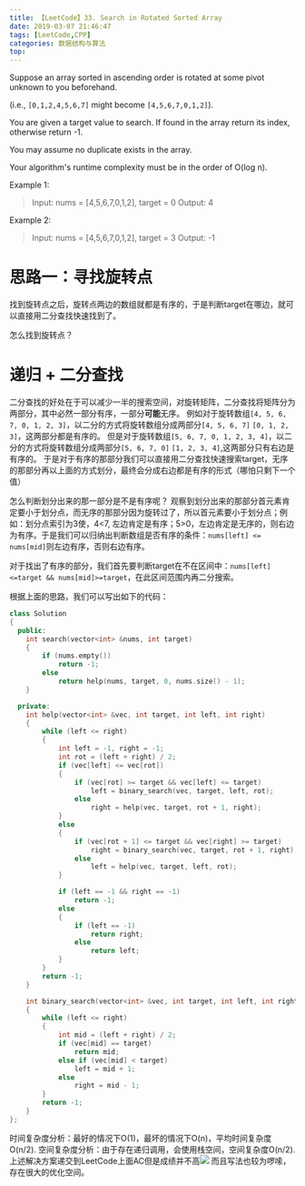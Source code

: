 ```yaml
---
title: 【LeetCode】33. Search in Rotated Sorted Array
date: 2019-03-07 21:46:47
tags: [LeetCode,CPP]
categories: 数据结构与算法
top:
---
```

Suppose an array sorted in ascending order is rotated at some pivot unknown to you beforehand.

(i.e., `[0,1,2,4,5,6,7]` might become `[4,5,6,7,0,1,2]`).

You are given a target value to search. If found in the array return its index, otherwise return -1.

You may assume no duplicate exists in the array.

Your algorithm's runtime complexity must be in the order of O(log n).

Example 1:

> Input: nums = [4,5,6,7,0,1,2], target = 0
> Output: 4

Example 2:

> Input: nums = [4,5,6,7,0,1,2], target = 3
> Output: -1

<!-- more -->
# 思路一：寻找旋转点
找到旋转点之后，旋转点两边的数组就都是有序的，于是判断target在哪边，就可以直接用二分查找快速找到了。

怎么找到旋转点？

# 递归 + 二分查找

二分查找的好处在于可以减少一半的搜索空间，对旋转矩阵，二分查找将矩阵分为两部分，其中必然一部分有序，一部分**可能**无序。
例如对于旋转数组`[4, 5, 6, 7, 0, 1, 2, 3]`，以二分的方式将旋转数组分成两部分`[4, 5, 6, 7]` `[0, 1, 2, 3]`，这两部分都是有序的。
但是对于旋转数组`[5, 6, 7, 0, 1, 2, 3, 4]`，以二分的方式将旋转数组分成两部分`[5, 6, 7, 0]` `[1, 2, 3, 4]`,这两部分只有右边是有序的。
于是对于有序的那部分我们可以直接用二分查找快速搜索target，无序的那部分再以上面的方式划分，最终会分成右边都是有序的形式（哪怕只剩下一个值）

怎么判断划分出来的那一部分是不是有序呢？
观察到划分出来的那部分首元素肯定要小于划分点，而无序的那部分因为旋转过了，所以首元素要小于划分点；例如：划分点索引为3使，4<7, 左边肯定是有序；5>0，左边肯定是无序的，则右边为有序。于是我们可以归纳出判断数组是否有序的条件：`nums[left] <= nums[mid]`则左边有序，否则右边有序。

对于找出了有序的部分，我们首先要判断target在不在区间中：`nums[left]<=target && nums[mid]>=target`，在此区间范围内再二分搜索。

根据上面的思路，我们可以写出如下的代码：
```cpp
class Solution
{
  public:
    int search(vector<int> &nums, int target)
    {
        if (nums.empty())
            return -1;
        else
            return help(nums, target, 0, nums.size() - 1);
    }

  private:
    int help(vector<int> &vec, int target, int left, int right)
    {
        while (left <= right)
        {
            int left = -1, right = -1;
            int rot = (left + right) / 2;
            if (vec[left] <= vec[rot])
            {
                if (vec[rot] >= target && vec[left] <= target)
                    left = binary_search(vec, target, left, rot);
                else
                    right = help(vec, target, rot + 1, right);
            }
            else
            {
                if (vec[rot + 1] <= target && vec[right] >= target)
                    right = binary_search(vec, target, rot + 1, right);
                else
                    left = help(vec, target, left, rot);
            }

            if (left == -1 && right == -1)
                return -1;
            else
            {
                if (left == -1)
                    return right;
                else
                    return left;
            }
        }
        return -1;
    }

    int binary_search(vector<int> &vec, int target, int left, int right)
    {
        while (left <= right)
        {
            int mid = (left + right) / 2;
            if (vec[mid] == target)
                return mid;
            else if (vec[mid] < target)
                left = mid + 1;
            else
                right = mid - 1;
        }
        return -1;
    }
};
```
时间复杂度分析：最好的情况下O(1)，最坏的情况下O(n)，平均时间复杂度O(n/2).
空间复杂度分析：由于存在递归调用，会使用栈空间，空间复杂度O(n/2).
上述解决方案递交到LeetCode上面AC但是成绩并不高![](https://gitee.com/fuhailin/Object-Storage-Service/raw/master/2019-03-08-004047.png)
而且写法也较为啰嗦，存在很大的优化空间。
